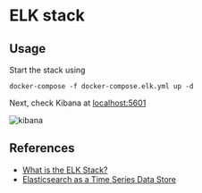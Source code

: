 # ELK stack

## Usage

Start the stack using

```console
docker-compose -f docker-compose.elk.yml up -d
```

Next, check Kibana at [localhost:5601](http://localhost:5601)

![kibana](img/elk/kibana.jpg)

## References

- [What is the ELK Stack?](https://www.elastic.co/what-is/elk-stack)
- [Elasticsearch as a Time Series Data Store](https://www.elastic.co/blog/elasticsearch-as-a-time-series-data-store)
